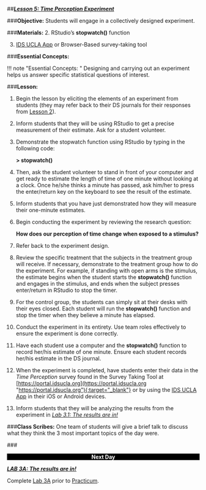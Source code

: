 ##***<u>Lesson 5: Time Perception Experiment</u>***

###**Objective:**
Students will engage in a collectively designed experiment.

###**Materials:**
2. RStudio’s **stopwatch()** function

3. [IDS UCLA App](../download/app.md) or Browser-Based survey-taking tool

###**Essential Concepts:**

!!! note "Essential Concepts: "
    Designing and carrying out an experiment helps us answer specific statistical
    questions of interest.

###**Lesson:**
1. Begin the lesson by eliciting the elements of an experiment from students (they may refer back to
their DS journals for their responses from [Lesson 2](lesson2.md)).

2. Inform students that they will be using RStudio to get a precise measurement of their estimate.
Ask for a student volunteer.

3. Demonstrate the stopwatch function using RStudio by typing in the following code:

    **> stopwatch()**

4. Then, ask the student volunteer to stand in front of your computer and get ready to estimate the
length of time of one minute without looking at a clock. Once he/she thinks a minute has passed,
ask him/her to press the enter/return key on the keyboard to see the result of the estimate.
5. Inform students that you have just demonstrated how they will measure their one-minute
estimates.
6. Begin conducting the experiment by reviewing the research question:

    **How does our perception of time change when exposed to a stimulus?**

7. Refer back to the experiment design.

8. Review the specific treatment that the subjects in the treatment group will receive. If necessary,
demonstrate to the treatment group how to do the experiment. For example, if standing with open
arms is the stimulus, the estimate begins when the student starts the **stopwatch()** function and
engages in the stimulus, and ends when the subject presses enter/return in RStudio to stop the
timer.

9. For the control group, the students can simply sit at their desks with their eyes closed. Each
student will run the **stopwatch()** function and stop the timer when they believe a minute has
elapsed.

10. Conduct the experiment in its entirety. Use team roles effectively to ensure the experiment is
done correctly.

11. Have each student use a computer and the **stopwatch()** function to record her/his estimate of
one minute. Ensure each student records her/his estimate in the DS journal.

12. When the experiment is completed, have students enter their data in the *Time Perception* survey
found in the Survey Taking Tool at [https://portal.idsucla.org](https://portal.idsucla.org "https://portal.idsucla.org"){:target="_blank"} or by using the [IDS UCLA App](../download/app.md) in their
iOS or Android devices.

13. Inform students that they will be analyzing the results from the experiment in *[Lab 3.1: The results
are in!](lab3a.md)*

###**Class Scribes:**
One team of students will give a brief talk to discuss what they think the 3 most important topics of the
day were.

###<p style="background: black; color: white; text-align: center;">**Next Day**</p>
[<u>***LAB 3A: The results are in!***</u>](lab3a.md)

Complete [Lab 3A](lab3a.md) prior to [Practicum](practicum1.md).
